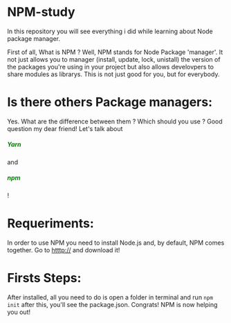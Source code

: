 # NPM-study
In this repository you will see everything i did while learning about Node package manager.

First of all, What is NPM ?
Well, NPM stands for Node Package 'manager'. It not just allows you to manager (install, update, lock, unistall) the version of the packages you're using in your project but also allows develovpers to share modules as librarys. This is not just good for you, but for everybody.

# Is there others Package managers:
Yes. What are the difference between them ? Which should you use ? 
Good question my dear friend! Let's talk about <h5 style="color: green">Yarn</h5> and <h5 style="color: green">npm</h5>!
## 


# Requeriments:
In order to use NPM you need to install Node.js and, by default, NPM comes together.
Go to [htttp://](https://nodejs.org/pt/download) and download it!

# Firsts Steps:
After installed, all you need to do is open a folder in terminal and run `npm init`
after this, you'll see the package.json. Congrats! NPM is now helping you out!